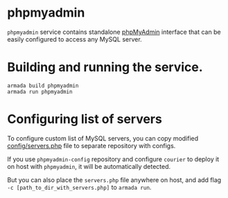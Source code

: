 # phpmyadmin

`phpmyadmin` service contains standalone [phpMyAdmin](http://www.phpmyadmin.net) interface that can be easily
configured to access any MySQL server.


# Building and running the service.

    armada build phpmyadmin
    armada run phpmyadmin

# Configuring list of servers

To configure custom list of MySQL servers, you can copy modified [config/servers.php](config/servers.php) file to
separate repository with configs.

If you use `phpmyadmin-config` repository and configure `courier` to deploy it on host with `phpmyadmin`, it will be
automatically detected.

But you can also place the `servers.php` file anywhere on host, and add flag `-c [path_to_dir_with_servers.php]` to
`armada run`.
